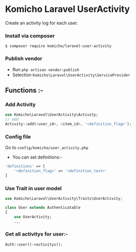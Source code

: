 # Komicho Laravel UserActivity
Create an activity log for each user.

### Install via composer
```
$ composer require komicho/laravel-user-activity
```

### Publish vendor
- Run `php artisan vendor:publish`
- Selection `Komicho\Laravel\UserActivity\ServiceProvider`

## Functions :-
### Add Activity
```php
use Komicho\Laravel\UserActivity\Activity;
// add
Activity::add(<user_id>, <item_id>, '<definition_flag>');
```
### Config file
Go to `config/komicho/user_activity.php`
- You can set definitions:- 
```php
'definitions' => [
    '<definition_flag>' => '<definition_text>'
]
```

### Use Trait in user model
```php
use Komicho\Laravel\UserActivity\Traits\UserActivity;

class User extends Authenticatable
{
    use UserActivity;
    ...
```
### Get all activitys for user:-
```php
Auth::user()->activitys();
```